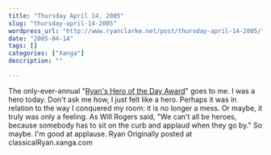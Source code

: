 ```yaml
---
title: "Thursday April 14, 2005"
slug: "thursday-april-14-2005"
wordpress_url: "http://www.ryanclarke.net/post/thursday-april-14-2005/"
date: "2005-04-14"
tags: []
categories: ["Xanga"]
description: ""

---
```


The only-ever-annual "[Ryan's Hero of the Day Award](http://www.feebleminds-gifs.com/snake-01.gif)" goes to me. I was a hero today. Don't ask me how, I just felt like a hero. Perhaps it was in relation to the way I conquered my room: it is no longer a mess. Or maybe, it truly was only a feeling. As Will Rogers said, "We can't all be heroes, because somebody has to sit on the curb and applaud when they go by." So maybe. I'm good at applause.
 Ryan
Originally posted at classicalRyan.xanga.com
